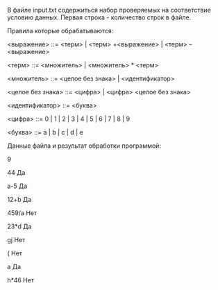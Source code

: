 В файле input.txt содержиться набор проверяемых на соответствие условию данных. Первая строка - количество строк в файле.

Правила которые обрабатываются:

<выражение> ::= <терм> | <терм> +<выражение> | <терм> – <выражение>

<терм> ::= <множитель> | <множитель> * <терм>

<множитель> ::= <целое без знака> | <идентификатор>

<целое без знака> ::= <цифра> | <цифра> <целое без знака>

<идентификатор> ::= <буква>

<цифра> ::= 0 | 1 | 2 | 3 | 4 | 5 | 6 | 7 | 8 | 9

<буква> ::= a | b | c | d | e

Данные файла и результат обработки программой:

9

44      Да

a-5     Да

12+b    Да

459/a   Нет

23*d    Да

gj      Нет

(       Нет

a       Да

h*46    Нет

